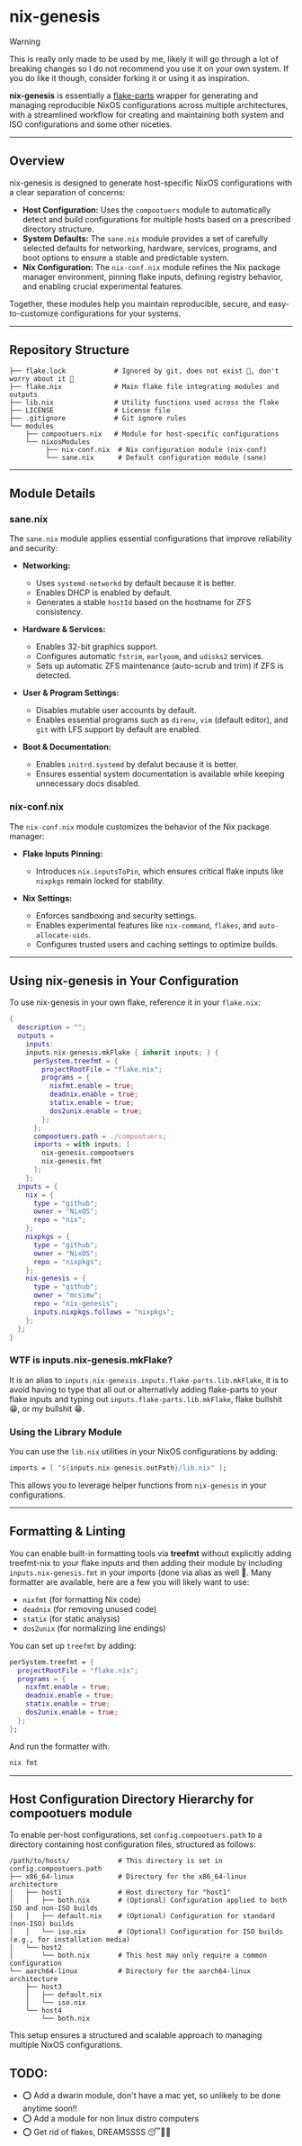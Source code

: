 # nix-genesis


> [!WARNING]
> This is really only made to be used by me, likely it will go through a lot of
> breaking changes so I do not recommend you use it on your own system. If you
> do like it though, consider forking it or using it as inspiration.


**nix-genesis** is essentially a [flake-parts](https://github.com/hercules-ci/flake-parts) wrapper for generating and managing reproducible NixOS configurations across multiple architectures, with a streamlined workflow for creating and maintaining both system and ISO configurations and some other niceties.

---

## Overview

nix-genesis is designed to generate host-specific NixOS configurations with a clear separation of concerns:

- **Host Configuration:** Uses the `compootuers` module to automatically detect and build configurations for multiple hosts based on a prescribed directory structure.
- **System Defaults:** The `sane.nix` module provides a set of carefully selected defaults for networking, hardware, services, programs, and boot options to ensure a stable and predictable system.
- **Nix Configuration:** The `nix-conf.nix` module refines the Nix package manager environment, pinning flake inputs, defining registry behavior, and enabling crucial experimental features.

Together, these modules help you maintain reproducible, secure, and easy-to-customize configurations for your systems.

---

## Repository Structure

```
├── flake.lock            # Ignored by git, does not exist 🙂, don't worry about it 🙂 
├── flake.nix             # Main flake file integrating modules and outputs
├── lib.nix               # Utility functions used across the flake
├── LICENSE               # License file
├── .gitignore            # Git ignore rules
└── modules
    ├── compootuers.nix   # Module for host-specific configurations
    └── nixosModules
         ├── nix-conf.nix  # Nix configuration module (nix-conf)
         └── sane.nix      # Default configuration module (sane)
```

---

## Module Details

### sane.nix

The `sane.nix` module applies essential configurations that improve reliability and security:

- **Networking:**

  - Uses `systemd-networkd` by default because it is better.
  - Enables  DHCP is enabled by default.
  - Generates a stable `hostId` based on the hostname for ZFS consistency.

- **Hardware & Services:**

  - Enables 32-bit graphics support.
  - Configures automatic `fstrim`, `earlyoom`, and `udisks2` services.
  - Sets up automatic ZFS maintenance (auto-scrub and trim) if ZFS is detected.

- **User & Program Settings:**

  - Disables mutable user accounts by default.
  - Enables essential programs such as `direnv`, `vim` (default editor), and `git` with LFS support by default are enabled.

- **Boot & Documentation:**

  - Enables `initrd.systemd` by defalut  because it is better. 
  - Ensures essential system documentation is available while keeping unnecessary docs disabled.

### nix-conf.nix

The `nix-conf.nix` module customizes the behavior of the Nix package manager:

- **Flake Inputs Pinning:**

  - Introduces `nix.inputsToPin`, which ensures critical flake inputs like `nixpkgs` remain locked for stability.

- **Nix Settings:**

  - Enforces sandboxing and security settings.
  - Enables experimental features like `nix-command`, `flakes`, and `auto-allocate-uids`.
  - Configures trusted users and caching settings to optimize builds.

---

## Using nix-genesis in Your Configuration

To use nix-genesis in your own flake, reference it in your `flake.nix`:

```nix
{
  description = "";
  outputs =
    inputs:
    inputs.nix-genesis.mkFlake { inherit inputs; } {
      perSystem.treefmt = {
        projectRootFile = "flake.nix";
        programs = {
          nixfmt.enable = true;
          deadnix.enable = true;
          statix.enable = true;
          dos2unix.enable = true;
        };
      };
      compootuers.path = ./compootuers;
      imports = with inputs; [
        nix-genesis.compootuers
        nix-genesis.fmt
      ];
    };
  inputs = {
    nix = {
      type = "github";
      owner = "NixOS";
      repo = "nix";
    };
    nixpkgs = {
      type = "github";
      owner = "NixOS";
      repo = "nixpkgs";
    };
    nix-genesis = {
      type = "github";
      owner = "mcsimw";
      repo = "nix-genesis";
      inputs.nixpkgs.follows = "nixpkgs";
    };
  };
}
```

### WTF is inputs.nix-genesis.mkFlake?
It is an alias to `inputs.nix-genesis.inputs.flake-parts.lib.mkFlake`, it is to avoid having to type that all out or alternativly adding  flake-parts to your flake inputs and typing out `inputs.flake-parts.lib.mkFlake`, flake bullshit 😁, or my bullshit 😁.


### Using the Library Module

You can use the `lib.nix` utilities in your NixOS configurations by adding:

```nix
imports = [ "${inputs.nix-genesis.outPath}/lib.nix" ];
```

This allows you to leverage helper functions from `nix-genesis` in your configurations.

---

## Formatting & Linting

You can enable built-in formatting tools via **treefmt** without explicitly adding treefmt-nix to your flake inputs and then adding their module by including `inputs.nix-genesis.fmt` in your imports (done via alias as well 🥲. Many formatter are available, here are a few you will likely want to use:

- `nixfmt` (for formatting Nix code)
- `deadnix` (for removing unused code)
- `statix` (for static analysis)
- `dos2unix` (for normalizing line endings)

You can set up `treefmt` by adding:

```nix
perSystem.treefmt = {
  projectRootFile = "flake.nix";
  programs = {
    nixfmt.enable = true;
    deadnix.enable = true;
    statix.enable = true;
    dos2unix.enable = true;
  };
};
```

And run the formatter with:

```bash
nix fmt
```

---

## Host Configuration Directory Hierarchy for compootuers module

To enable per-host configurations, set `config.compootuers.path` to a directory containing host configuration files, structured as follows:

```
/path/to/hosts/            # This directory is set in config.compootuers.path
├── x86_64-linux           # Directory for the x86_64-linux architecture
│   ├── host1              # Host directory for "host1"
│   │   ├── both.nix       # (Optional) Configuration applied to both ISO and non-ISO builds
│   │   ├── default.nix    # (Optional) Configuration for standard (non-ISO) builds
│   │   └── iso.nix        # (Optional) Configuration for ISO builds (e.g., for installation media)
│   └── host2
│       └── both.nix       # This host may only require a common configuration
└── aarch64-linux          # Directory for the aarch64-linux architecture
    ├── host3
    │   ├── default.nix
    │   └── iso.nix
    └── host4
        └── both.nix
```

This setup ensures a structured and scalable approach to managing multiple NixOS configurations.

## TODO:
- ⭕ Add a dwarin module, don't have a mac yet, so unlikely to be done anytime soon!!
- ⭕ Add a module for non linux distro computers
- ⭕ Get rid of flakes, DREAMSSSS 😴💭🤤
